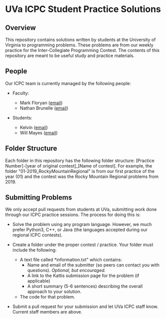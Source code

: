 # UVa ICPC Student Practice Solutions

## Overview
This repository contains solutions written by students at the University of Virginia to programming problems. These problems are from our weekly practice for the Inter-Collegiate Programming Contest. The contents of this repository are meant to be useful study and practice materials.

## People

Our ICPC team is currently managed by the following people:

- Faculty:
	- Mark Floryan ([email](mailto:mrf8t@virginia.edu))
	- Nathan Brunelle ([email](mailto:njb2b@virginia.edu))

- Students:
	- Kelvin ([email](mailto:kelvinwpeng@gmail.com))
	- Will Mayes ([email](mailto:wtm4bp@virginia.edu))

## Folder Structure

Each folder in this repository has the following folder structure: \[Practice Number\]-\[year of original contest\]_\[Name of contest\]. For example, the folder "01-2019_RockyMountainRegional" is from our first practice of the year (01) and the contest was the Rocky Mountain Regional problems from 2019.



## Submitting Problems

We only accept pull requests from students at UVa, submitting work done through our ICPC practice sessions. The process for doing this is:

- Solve the problem using any program language. However, we much prefer Python3, C++, or Java (the languages accepted during our regional ICPC contests).

- Create a folder under the proper contest / practice. Your folder must include the following:
	- A text file called *information.txt" which contains:
		- Name and email of the submitter (so peers can contact you with questions). *Optional, but encouraged.*
		- A link to the Kattis submission page for the problem (if applicable)
		- A short summary (5-6 sentences) describing the overall approach to your solution.
	- The code for that problem.

- Submit a pull request for your submission and let UVa ICPC staff know. Current staff members are above.

